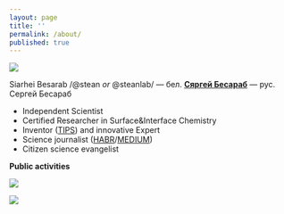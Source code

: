 ```yaml
---
layout: page
title: ''
permalink: /about/
published: true
---
```


![]({{site.baseurl}}/images/footer.png)

Siarhei Besarab /@stean _or_ @steanlab/ — бел. **[Сяргей Бесараб](https://be.wikipedia.org/wiki/%D0%A1%D1%8F%D1%80%D0%B3%D0%B5%D0%B9_%D0%92%D0%B0%D1%81%D1%96%D0%BB%D0%B5%D0%B2%D1%96%D1%87_%D0%91%D0%B5%D1%81%D0%B0%D1%80%D0%B0%D0%B1)** — рус. Сергей Бесараб

- Independent Scientist
- Certified Researcher in Surface&Interface Chemistry
- Inventor ([TIPS](https://en.wikipedia.org/wiki/TRIZ)) and innovative Expert
- Science journalist ([HABR](https://habr.com/ru/users/steanlab/posts)/[MEDIUM](https://medium.com/@steanlab))
- Citizen science evangelist

**Public activities**

![]({{site.baseurl}}/images/lab66.png)

![]({{site.baseurl}}/images/scihack.png)

